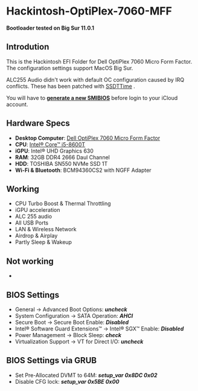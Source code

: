 # Hackintosh-OptiPlex-7060-MFF
**Bootloader tested on Big Sur 11.0.1**

## Introdution
This is the Hackintosh EFI Folder for Dell OptiPlex 7060 Micro Form Factor. The configuration settings support MacOS Big Sur. 

ALC255 Audio didn't work with default OC configuration caused by IRQ conflicts. These has been patched with [SSDTTime](https://github.com/corpnewt/SSDTTime) .

You will have to [**generate a new SMIBIOS**](https://github.com/corpnewt/GenSMBIOS) before login to your iCloud account.

## Hardware Specs
* **Desktop Computer**: [Dell OptiPlex 7060 Micro Form Factor](https://www.dell.com/tc/business/p/optiplex-7060-micro/pd) 
* **CPU**: [Intel® Core™ i5-8600T](https://ark.intel.com/content/www/us/en/ark/products/129938/intel-core-i5-8600t-processor-9m-cache-up-to-3-70-ghz.html)
* **iGPU**: Intel® UHD Graphics 630
* **RAM**: 32GB DDR4 2666 Daul Channel
* **HDD**: TOSHIBA SN550 NVMe SSD 1T
* **Wi-Fi & Bluetooth**: BCM94360CS2 with NGFF Adapter

## Working
* CPU Turbo Boost & Thermal Throttling
* iGPU acceleration
* ALC 255 audio
* All USB Ports
* LAN & Wireless Network
* Airdrop & Airplay
* Partly Sleep & Wakeup

## Not working
* 

## BIOS Settings
* General → Advanced Boot Options: ***uncheck***
* System Configuration → SATA Operation: ***AHCI***
* Secure Boot → Secure Boot Enable: ***Disabled***
* Intel® Software Guard Extensions™ → Intel® SGX™ Enable: ***Disabled***
* Power Management → Block Sleep: ***check***
* Virtualization Support → VT for Direct I/O: ***uncheck***

## BIOS Settings via GRUB
* Set Pre-Allocated DVMT to 64M: 
***setup_var 0x8DC 0x02***
* Disable CFG lock: 
***setup_var 0x5BE 0x00***
